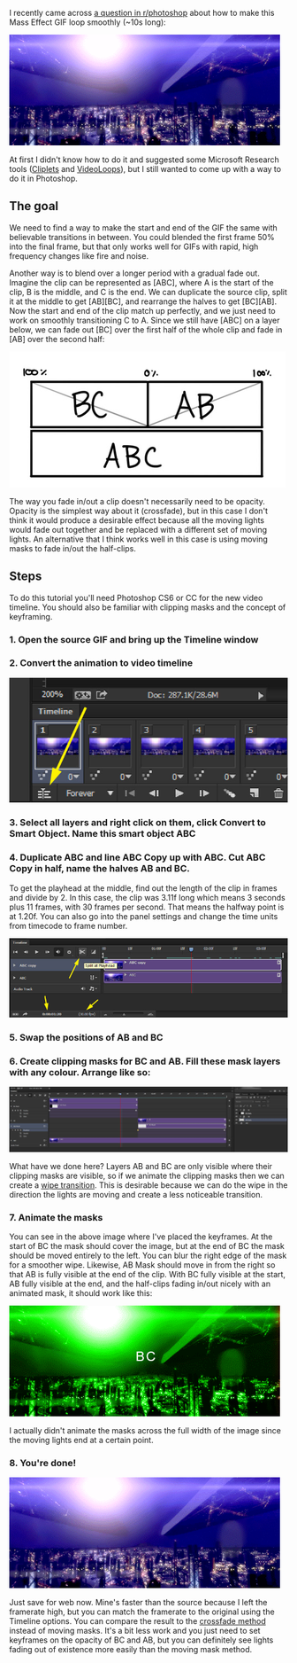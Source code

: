 I recently came across [a question in r/photoshop](http://www.reddit.com/r/photoshop/comments/1yboew/how_do_i_loop_this_slightly_complex_gif_in/) about how to make this Mass Effect GIF loop smoothly (~10s long):

![](source.gif)

At first I didn't know how to do it and suggested some Microsoft Research tools ([Cliplets](http://research.microsoft.com/en-us/um/redmond/projects/clipletsdesktop/) and [VideoLoops](http://research.microsoft.com/en-us/downloads/d02f3198-7896-45eb-89e8-5a75859b67c8/)), but I still wanted to come up with a way to do it in Photoshop.

## The goal
We need to find a way to make the start and end of the GIF the same with believable transitions in between. You could blended the first frame 50% into the final frame, but that only works well for GIFs with rapid, high frequency changes like fire and noise.

Another way is to blend over a longer period with a gradual fade out. Imagine the clip can be represented as [ABC], where A is the start of the clip, B is the middle, and C is the end. We can duplicate the source clip, split it at the middle to get [AB][BC], and rearrange the halves to get [BC][AB]. Now the start and end of the clip match up perfectly, and we just need to work on smoothly transitioning C to A. Since we still have [ABC] on a layer below, we can fade out [BC] over the first half of the whole clip and fade in [AB] over the second half:

![](sketch.jpg)

The way you fade in/out a clip doesn't necessarily need to be opacity. Opacity is the simplest way about it (crossfade), but in this case I don't think it would produce a desirable effect because all the moving lights would fade out together and be replaced with a different set of moving lights. An alternative that I think works well in this case is using moving masks to fade in/out the half-clips.

## Steps
To do this tutorial you'll need Photoshop CS6 or CC for the new video timeline. You should also be familiar with clipping masks and the concept of keyframing.

### 1. Open the source GIF and bring up the Timeline window
### 2. Convert the animation to video timeline
![](convertbutton.jpg)
### 3. Select all layers and right click on them, click Convert to Smart Object. Name this smart object ABC
### 4. Duplicate ABC and line ABC Copy up with ABC. Cut ABC Copy in half, name the halves AB and BC.
To get the playhead at the middle, find out the length of the clip in frames and divide by 2. In this case, the clip was 3.11f long which means 3 seconds plus 11 frames, with 30 frames per second. That means the halfway point is at 1.20f. You can also go into the panel settings and change the time units from timecode to frame number.

![](split.jpg)
### 5. Swap the positions of AB and BC
### 6. Create clipping masks for BC and AB. Fill these mask layers with any colour. Arrange like so:
[![](layers.JPG)](layers.JPG)

What have we done here? Layers AB and BC are only visible where their clipping masks are visible, so if we animate the clipping masks then we can create a [wipe transition](http://www.youtube.com/watch?v=usXca7W_jvM). This is desirable because we can do the wipe in the direction the lights are moving and create a less noticeable transition.

### 7. Animate the masks
You can see in the above image where I've placed the keyframes. At the start of BC the mask should cover the image, but at the end of BC the mask should be moved entirely to the left. You can blur the right edge of the mask for a smoother wipe. Likewise, AB Mask should move in from the right so that AB is fully visible at the end of the clip. With BC fully visible at the start, AB fully visible at the end, and the half-clips fading in/out nicely with an animated mask, it should work like this:

![](layers.gif)

I actually didn't animate the masks across the full width of the image since the moving lights end at a certain point.

### 8. You're done!
![](citadel_looping.gif)

Just save for web now. Mine's faster than the source because I left the framerate high, but you can match the framerate to the original using the Timeline options. You can compare the result to the [crossfade method](crossfade_method.gif) instead of moving masks. It's a bit less work and you just need to set keyframes on the opacity of BC and AB, but you can definitely see lights fading out of existence more easily than the moving mask method.